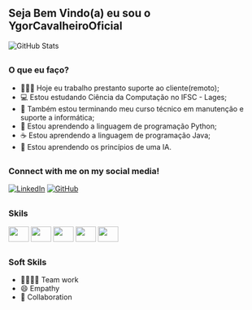## Seja Bem Vindo(a) eu sou o YgorCavalheiroOficial

![GitHub Stats](https://github-readme-stats.vercel.app/api?username=YgorCavalheiroOficial&theme=tokionight&bg_color=000&border_color=30A3DC&show_icons=true&icon_color=#add8e6&title_color=E94D5F&text_color=FFF)

##

### O que eu faço?
- 🧑🏾‍💻 Hoje eu trabalho prestanto suporte ao cliente(remoto);
- 💻 Estou estudando Ciência da Computação no IFSC - Lages;
- 📖 Também estou terminando meu curso técnico em manutenção e suporte a informática;
- 🐍 Estou aprendendo a linguagem de programação Python;
- ☕ Estou aprendendo a linguagem de programação Java;
- 🤖 Estou aprendendo os princípios de uma IA.

##

### Connect with me on my social media!
[![LinkedIn](https://img.shields.io/badge/LinkedIn-0077B5?style=for-the-badge&logo=linkedin&logoColor=white)](https://www.linkedin.com/in/ygor-cavalheiro-4b5410241)
[![GitHub](https://img.shields.io/badge/GitHub-100000?style=for-the-badge&logo=github&logoColor=white)](https://github.com/YgorCavalheiroOficial)

##

### Skils
<div>
  <img align=center height="30" width="40" src="https://cdn.jsdelivr.net/gh/devicons/devicon@latest/icons/cplusplus/cplusplus-original.svg" />
  <img align=center height="30" width="40" src="https://cdn.jsdelivr.net/gh/devicons/devicon@latest/icons/python/python-original-wordmark.svg" />
  <img align=center height="30" width="40" src="https://cdn.jsdelivr.net/gh/devicons/devicon@latest/icons/html5/html5-original.svg" />
  <img align=center height="30" width="40" src="https://cdn.jsdelivr.net/gh/devicons/devicon@latest/icons/java/java-original-wordmark.svg" />
  <img align=center height="30" width="40" src="https://cdn.jsdelivr.net/gh/devicons/devicon@latest/icons/pfsense/pfsense-original.svg" />
</div>

##

### Soft Skils
- 🫱🏿‍🫲🏻 Team work
- 😄 Empathy 
- 🎯 Collaboration

